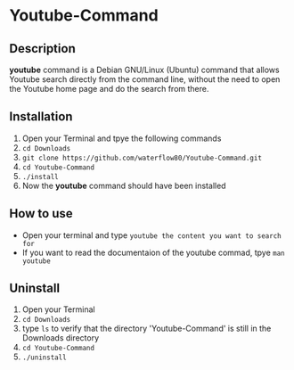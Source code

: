 # Youtube-Command

## Description
**youtube** command is a Debian GNU/Linux (Ubuntu) command that allows Youtube search directly from the command line, without the need to open the Youtube 
home page and do the search from there.

## Installation

1. Open your Terminal and tpye the following commands
2. `cd Downloads`
3. `git clone https://github.com/waterflow80/Youtube-Command.git`
4. `cd Youtube-Command`
5. `./install`
6. Now the **youtube** command should have been installed

## How to use
- Open your terminal and type `youtube the content you want to search for`
- If you want to read the documentaion of the youtube commad, tpye `man youtube`

## Uninstall
1. Open your Terminal
2. ```cd Downloads``` 
3. type ```ls``` to verify that the directory 'Youtube-Command' is still in the Downloads directory
4. `cd Youtube-Command`
5. `./uninstall`


